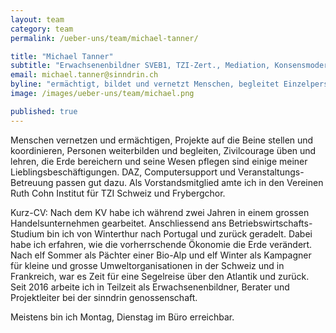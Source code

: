 ```yaml
---
layout: team
category: team
permalink: /ueber-uns/team/michael-tanner/

title: "Michael Tanner"
subtitle: "Erwachsenenbildner SVEB1, TZI-Zert., Mediation, Konsensmoderation WfgA, Zert. Kampagner, Aktionsleiter, Betriebsökonom HWV"
email: michael.tanner@sinndrin.ch
byline: "ermächtigt, bildet und vernetzt Menschen, begleitet Einzelpersonen und Gruppen auf ihrem Weg, plant und leitet Projekte, erzählt von der Schönheit der Erde und deren Bewohner*innen. Dabei versucht er, Suffizienz zu üben."
image: /images/ueber-uns/team/michael.png

published: true
---
```

Menschen vernetzen und ermächtigen, Projekte auf die Beine stellen und koordinieren, Personen weiterbilden und begleiten, Zivilcourage üben und lehren, die Erde bereichern und seine Wesen pflegen sind einige meiner Lieblingsbeschäftigungen. DAZ, Computersupport und Veranstaltungs-Betreuung passen gut dazu. Als Vorstandsmitglied amte ich in den Vereinen Ruth Cohn Institut für TZI Schweiz und Frybergchor.

Kurz-CV: Nach dem KV habe ich während zwei Jahren in einem grossen Handelsunternehmen gearbeitet. Anschliessend ans Betriebswirtschafts-Studium bin ich von Winterthur nach Portugal und zurück geradelt. Dabei habe ich erfahren, wie die vorherrschende Ökonomie die Erde verändert. Nach elf Sommer als Pächter einer Bio-Alp und elf Winter als Kampagner für kleine und grosse Umweltorganisationen in der Schweiz und in Frankreich, war es Zeit für eine Segelreise über den Atlantik und zurück. Seit 2016 arbeite ich in Teilzeit als Erwachsenenbildner, Berater und Projektleiter bei der sinndrin genossenschaft.

Meistens bin ich Montag, Dienstag im Büro erreichbar.

[mtblog]: /blog/unterwegs/
